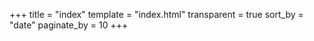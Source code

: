 +++
title = "index"
template = "index.html"
transparent = true
sort_by = "date"
paginate_by = 10
+++